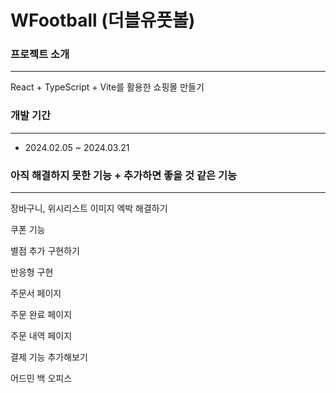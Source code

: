# WFootball (더블유풋볼)

### 프로젝트 소개

---

React + TypeScript + Vite를 활용한 쇼핑몰 만들기

### 개발 기간

---

- 2024.02.05 ~ 2024.03.21

### 아직 해결하지 못한 기능 + 추가하면 좋을 것 같은 기능

---

장바구니, 위시리스트 이미지 엑박 해결하기

쿠폰 기능

별점 추가 구현하기

반응형 구현

주문서 페이지

주문 완료 페이지

주문 내역 페이지

결제 기능 추가해보기

어드민 백 오피스
